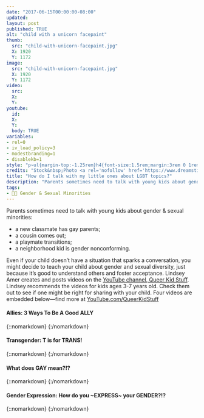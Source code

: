 ```yaml
---
date: "2017-06-15T00:00:00-08:00"
updated:
layout: post
published: TRUE
alt: "child with a unicorn facepaint"
thumb:
  src: "child-with-unicorn-facepaint.jpg"
  X: 1920
  Y: 1172
image:
  src: "child-with-unicorn-facepaint.jpg"
  X: 1920
  Y: 1172
video:
  src:
  X:
  Y:
youtube:
  id:
  X:
  Y:
  body: TRUE
variables:
- rel=0
- iv_load_policy=3
- modestbranding=1
- disablekb=1
style: "p~ul{margin-top:-1.25rem}h4{font-size:1.5rem;margin:3rem 0 1rem;text-align:center}"
credits: "Stock&nbsp;Photo <a rel='nofollow' href='https://www.dreamstime.com/stock-photo-little-girl-unicorn-painted-face-closeup-picture-happy-her-image43537025' target='_blank'>&copy;</a>&nbsp;Bill&nbsp;Pell"
title: "How do I talk with my little ones about LGBT topics?"
description: "Parents sometimes need to talk with young kids about gender & sexual minorities (e.g., a classmate has gay parents, a cousin comes out, a playmate transitions)."
tags:
- 🏳️‍🌈 Gender & Sexual Minorities
---
```

<p>Parents sometimes need to talk with young kids about gender & sexual minorities:</p>
<ul>
	<li>a new classmate has gay parents;</li>
	<li>a cousin comes out;</li>
	<li>a playmate transitions;</li>
	<li>a neighborhood kid is gender nonconforming.</li>
</ul>
<p>Even if your child doesn’t have a situation that sparks a conversation, you might decide to teach your child about gender and sexual diversity, just because it’s good to understand others and foster acceptance. Lindsey Amer creates and posts videos on the <a rel="nofollow" href="https://www.youtube.com/QueerKidStuff" target="_blank">YouTube channel, Queer Kid Stuff</a>. Lindsey recommends the videos for kids ages 3-7 years old. Check them out to see if one might be right for sharing with your child. Four videos are embedded below&mdash;find more at <a rel="nofollow" href="https://www.youtube.com/QueerKidStuff" target="_blank">YouTube.com/QueerKidStuff</a></p>
<h4>Allies: 3 Ways To Be A Good ALLY</h4>
{::nomarkdown}
<amp-youtube data-videoid="RQKKJ7PppEs" layout="responsive" width="16" height="9" data-param-rel=0 data-param-iv_load_policy=3 data-param-modestbranding=1 data-param-disablekb=1></amp-youtube>
{:/nomarkdown}
<h4>Transgender: T&nbsp;is&nbsp;for&nbsp;TRANS!</h4>
{::nomarkdown}
<amp-youtube data-videoid="Kq8DRz3yXLI" layout="responsive" width="16" height="9" data-param-rel=0 data-param-iv_load_policy=3 data-param-modestbranding=1 data-param-disablekb=1></amp-youtube>
{:/nomarkdown}
<h4>What does GAY mean?!?</h4>
{::nomarkdown}
<amp-youtube data-videoid="30T7k46WQ-0" layout="responsive" width="16" height="9" data-param-rel=0 data-param-iv_load_policy=3 data-param-modestbranding=1 data-param-disablekb=1></amp-youtube>
{:/nomarkdown}
<h4>Gender&nbsp;Expression: How&nbsp;do&nbsp;you ~EXPRESS~ your&nbsp;GENDER?!?</h4>
{::nomarkdown}
<amp-youtube data-videoid="ZqN_G1j9jZc" layout="responsive" width="16" height="9" data-param-rel=0 data-param-iv_load_policy=3 data-param-modestbranding=1 data-param-disablekb=1></amp-youtube>
{:/nomarkdown}